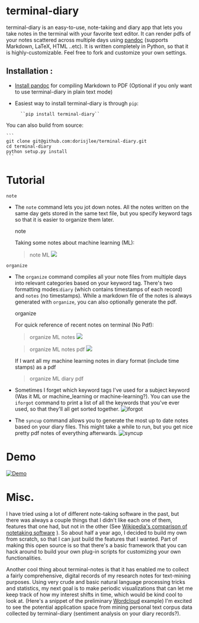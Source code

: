# terminal-diary
terminal-diary is an easy-to-use, note-taking and diary app that lets you take notes in the terminal with your favorite text editor. It can render pdfs of your notes scattered across multiple days using [pandoc](http://pandoc.org/) (supports Markdown, LaTeX, HTML ..etc). It is written completely in Python, so that it is highly-customizable. Feel free to fork and customize your own settings. 
 
## Installation : 

- [Install pandoc](http://pandoc.org/installing.html) for compiling Markdown to PDF (Optional if you only want to use terminal-diary in plain text mode)

- Easiest way to install terminal-diary is through ``pip``: 

		``pip install terminal-diary``

You can also build from source: 

	```
	git clone git@github.com:dorisjlee/terminal-diary.git
	cd terminal-diary
	python setup.py install
	```

# Tutorial

``note`` 
- The ``note`` command lets you jot down notes. All the notes written on the same day gets stored in the same text file, but you specify keyword tags so that it is easier to organize them later.

	note     <tag keyword>  

	Taking some notes about machine learning (ML):

	> note ML
	![](https://i.imgsafe.org/c7fcc4e40b.gif)

``organize``
- The ``organize`` command compiles all your note files from multiple days into relevant categories based on your keyword tag. There's two formatting modes:``diary`` (which contains timestamps of each record) and ``notes`` (no timestamps). While a markdown file of the notes is always generated with ``organize``, you can also optionally generate the pdf.

	organize     <tag keyword>   <format>  <pdf>

	For quick reference of recent notes on terminal (No Pdf):
	> organize ML notes 
	![](https://i.imgsafe.org/c7fcc24da5.gif)

	
	> organize ML notes pdf
    ![](https://i.imgsafe.org/c7fcb6a0e0.gif)

    If I want all my machine learning notes in diary format (include time stamps) as a pdf
    >  	organize ML diary pdf

 - Sometimes I forget which keyword tags I've used for a subject keyword (Was it ML or machine_learning or machine-learning?). You can use the ``iforgot`` command to print a list of all the keywords that you've ever used, so that they'll all get sorted together.
 	![iforgot](https://i.imgsafe.org/c83374c77d.gif)

 - The ``syncup`` command allows you to generate the most up to date notes based on your diary files. This might take a while to run, but you get nice pretty pdf notes of everything afterwards.
 	![syncup](https://i.imgsafe.org/c8338d543b.gif)

# Demo

[![Demo](https://www.youtube.com/watch?v=25FKbVKnii0)](https://www.youtube.com/watch?v=25FKbVKnii0)


# Misc. 

I have tried using a lot of different note-taking software in the past, but there was always a couple things that I didn't like each one of them, features that one had, but not in the other (See [Wikipedia's comparison of notetaking software](https://en.wikipedia.org/wiki/Comparison_of_notetaking_software) ). So about half a year ago, I decided to build my own from scratch, so that I can just build the features that I wanted. Part of making this open source is so that there's a basic framework that you can hack around to build your own plug-in scripts for customizing your own functionalities. 
  
Another cool thing about terminal-notes is that it has enabled me to collect a fairly comprehensive, digital records of my research notes for text-mining purposes. Using very crude and basic natural language processing tricks and statistics, my next goal is to make periodic visualizations that can let me keep track of how my interest shifts in time, which would be kind cool to look at. (Here's a snippet of the preliminary [Wordcloud](http://goo.gl/94u3xO) example) I'm excited to see the potential application space from mining personal text corpus data collected by terminal-diary (sentiment analysis on your diary records?). 


